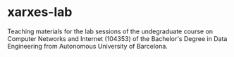 # xarxes-lab

Teaching materials for the lab sessions of the undegraduate course on Computer Networks and Internet (104353) of 
the Bachelor's Degree in Data Engineering from Autonomous University of Barcelona.